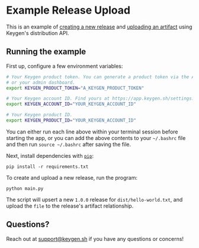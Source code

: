 # Example Release Upload

This is an example of [creating a new release](https://keygen.sh/docs/api/#releases)
and [uploading an artifact](https://keygen.sh/docs/api/#releases-artifacts-upload)
using Keygen's distribution API.

## Running the example

First up, configure a few environment variables:

```bash
# Your Keygen product token. You can generate a product token via the API
# or your admin dashboard.
export KEYGEN_PRODUCT_TOKEN="A_KEYGEN_PRODUCT_TOKEN"

# Your Keygen account ID. Find yours at https://app.keygen.sh/settings.
export KEYGEN_ACCOUNT_ID="YOUR_KEYGEN_ACCOUNT_ID"

# Your Keygen product ID.
export KEYGEN_PRODUCT_ID="YOUR_KEYGEN_ACCOUNT_ID"
```

You can either run each line above within your terminal session before
starting the app, or you can add the above contents to your `~/.bashrc`
file and then run `source ~/.bashrc` after saving the file.

Next, install dependencies with [`pip`](https://packaging.python.org/):

```
pip install -r requirements.txt
```

To create and upload a new release, run the program:

```
python main.py
```

The script will upsert a new `1.0.0` release for `dist/hello-world.txt`,
and upload the `file` to the release's artifact relationship.

## Questions?

Reach out at [support@keygen.sh](mailto:support@keygen.sh) if you have any
questions or concerns!

